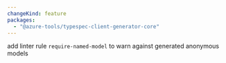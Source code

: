 ```yaml
---
changeKind: feature
packages:
  - "@azure-tools/typespec-client-generator-core"
---
```


add linter rule `require-named-model` to warn against generated anonymous models